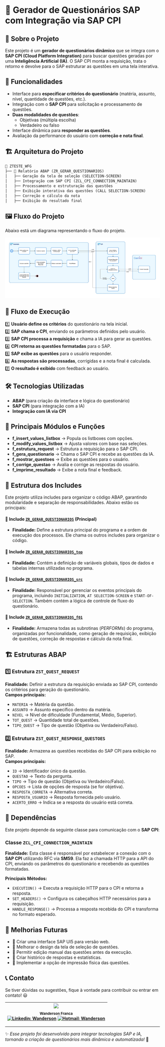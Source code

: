 # 📌 Gerador de Questionários SAP com Integração via SAP CPI

## 📖 Sobre o Projeto
Este projeto é um **gerador de questionários dinâmico** que se integra com o **SAP CPI (Cloud Platform Integration)** para buscar questões geradas por uma **Inteligência Artificial (IA)**. O SAP CPI monta a requisição, trata o retorno e devolve para o SAP estruturar as questões em uma tela interativa.

## 🚀 Funcionalidades
- Interface para **especificar critérios do questionário** (matéria, assunto, nível, quantidade de questões, etc.).
- Integração com o **SAP CPI** para solicitação e processamento de questões.
- **Duas modalidades de questões**:
  - Objetivas (múltipla escolha)
  - Verdadeiro ou falso
- Interface dinâmica para **responder as questões**.
- Avaliação da performance do usuário com **correção e nota final**.

## 🏗 Arquitetura do Projeto
```
📂 ZTESTE_WFG
├── 📜 Relatório ABAP (ZR_GERAR_QUESTIONARIOS)
│   ├── Geração da tela de seleção (SELECTION-SCREEN)
│   ├── Integração com SAP CPI (ZCL_CPI_CONNECTION_MAINTAIN)
│   ├── Processamento e estruturação das questões
│   ├── Exibição interativa das questões (CALL SELECTION-SCREEN)
│   ├── Correção e cálculo da nota
│   ├── Exibição do resultado final
```

## 🖼 Fluxo do Projeto
Abaixo está um diagrama representando o fluxo do projeto.

![Fluxo do Projeto](diagramas/fluxo_gerador_questionarios.jpg)

## 🔗 Fluxo de Execução
1️⃣ **Usuário define os critérios** do questionário na tela inicial.  
2️⃣ **SAP chama o CPI**, enviando os parâmetros definidos pelo usuário.  
3️⃣ **SAP CPI processa a requisição** e chama a IA para gerar as questões.  
4️⃣ **CPI retorna as questões formatadas** para o SAP.  
5️⃣ **SAP exibe as questões** para o usuário responder.  
6️⃣ **As respostas são processadas**, corrigidas e a nota final é calculada.  
7️⃣ **O resultado é exibido** com feedback ao usuário.  

## 🛠 Tecnologias Utilizadas
- **ABAP** (para criação da interface e lógica do questionário)
- **SAP CPI** (para integração com a IA)
- **Integração com IA via CPI**

## 📌 Principais Módulos e Funções
- **f_insert_values_listbox** → Popula os listboxes com opções.
- **f_modify_values_listbox** → Ajusta valores com base nas seleções.
- **f_estrutura_request** → Estrutura a requisição para o SAP CPI.
- **f_gera_questionario** → Chama o SAP CPI e recebe as questões da IA.
- **f_mostrar_questoes** → Exibe as questões para o usuário.
- **f_corrige_questao** → Avalia e corrige as respostas do usuário.
- **f_imprime_resultado** → Exibe a nota final e feedback.

## 📂 Estrutura dos Includes
Este projeto utiliza includes para organizar o código ABAP, garantindo modularidade e separação de responsabilidades. Abaixo estão os principais:

#### **📜 Include [`ZR_GERAR_QUESTIONARIOS`](./ZR_GERAR_QUESTIONARIOS.abap) (Principal)**
- **Finalidade:** Define a estrutura principal do programa e a ordem de execução dos processos. Ele chama os outros includes para organizar o código.

#### **📜 Include [`ZR_GERAR_QUESTIONARIOS_top`](INCLUDES/ZR_GERAR_QUESTIONARIOS_SRC.abap)**
- **Finalidade:** Contém a definição de variáveis globais, tipos de dados e tabelas internas utilizadas no programa.

#### **📜 Include [`ZR_GERAR_QUESTIONARIOS_src`](INCLUDES/ZR_GERAR_QUESTIONARIOS_SRC.abap)**
- **Finalidade:** Responsável por gerenciar os eventos principais do programa, incluindo `INITIALIZATION`, `AT SELECTION-SCREEN` e `START-OF-SELECTION`. Também contém a lógica de controle de fluxo do questionário.

#### **📜 Include [`ZR_GERAR_QUESTIONARIOS_f01`](INCLUDES/ZR_GERAR_QUESTIONARIOS_F01.abap)**
- **Finalidade:** Armazena todas as subrotinas (*PERFORMs*) do programa, organizadas por funcionalidade, como geração de requisição, exibição de questões, correção de respostas e cálculo da nota final.

## 🏗 Estruturas ABAP
### **1️⃣ Estrutura `ZST_QUEST_REQUEST`**
**Finalidade:** Definir a estrutura da requisição enviada ao SAP CPI, contendo os critérios para geração do questionário.  
**Campos principais:**  
- `MATERIA` → Matéria da questão.  
- `ASSUNTO` → Assunto específico dentro da matéria.  
- `NIVEL` → Nível de dificuldade (Fundamental, Médio, Superior).  
- `TOT_QUEST` → Quantidade total de questões.  
- `TIPO_QUEST` → Tipo de questão (Objetiva ou Verdadeiro/Falso).  

### **2️⃣ Estrutura `ZST_QUEST_RESPONSE_QUESTOES`**
**Finalidade:** Armazena as questões recebidas do SAP CPI para exibição no SAP.  
**Campos principais:**  
- `ID` → Identificador único da questão.  
- `QUESTAO` → Texto da pergunta.  
- `TIPO` → Tipo de questão (Objetiva ou Verdadeiro/Falso).  
- `OPCOES` → Lista de opções de resposta (se for objetiva).  
- `RESPOSTA_CORRETA` → Alternativa correta.  
- `RESPOSTA_USUARIO` → Resposta fornecida pelo usuário.  
- `ACERTO_ERRO` → Indica se a resposta do usuário está correta.  

## 🔗 Dependências
Este projeto depende da seguinte classe para comunicação com o **SAP CPI**:

### **Classe `ZCL_CPI_CONNECTION_MAINTAIN`**
**Finalidade:**
Esta classe é responsável por estabelecer a conexão com o **SAP CPI** utilizando RFC via **SM59**. Ela faz a chamada HTTP para a API do CPI, enviando os parâmetros do questionário e recebendo as questões formatadas.  

**Principais Métodos:**
- `EXECUTION()` → Executa a requisição HTTP para o CPI e retorna a resposta.
- `SET_HEADERS()` → Configura os cabeçalhos HTTP necessários para a requisição.
- `HANDLE_RESPONSE()` → Processa a resposta recebida do CPI e transforma no formato esperado.

## 🎯 Melhorias Futuras
- 📌 Criar uma interface SAP UI5 para versão web.
- 📌 Melhorar o design da tela de seleção de questões.
- 📌 Permitir edição manual das questões antes da execução.
- 📌 Criar histórico de respostas e estatísticas.
- 📌 Implementar a opção de impressão fisica das questões.

## 📞 Contato
Se tiver dúvidas ou sugestões, fique à vontade para contribuir ou entrar em contato! 😃

| <img src="https://avatars.githubusercontent.com/u/105672201?v=4" width=115><br><sub>Wanderson Franca</sub><br> [![Linkedin: Wanderson](https://img.shields.io/badge/-Linkedin-blue?style=flat-square&logo=Linkedin&logoColor=white)](https://www.linkedin.com/in/wandersonfg/) [![Hotmail: Wanderson](https://img.shields.io/badge/-Email-blue?%23E4405F?style=flat-square&logo=microsoftoutlook&logoColor=white)](mailto:wanderson.f.g@hotmail.com) |
| :---: |

---
✨ _Esse projeto foi desenvolvido para integrar tecnologias SAP e IA, tornando a criação de questionários mais dinâmica e automatizada!_ 🚀
